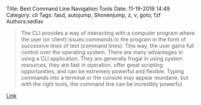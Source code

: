 Title:  Best Command Line Navigation Tools
Date: 11-19-2016 14:49
Category: cli
Tags: fasd, autojump, Shonenjump, z, v, goto, fzf
Authors:sedlav

> The CLI provides a way of interacting with a computer program where the user (or client) issues commands to the program in the form of successive lines of text (command lines). This way, the user gains full control over the operating system. There are many advantages in using a CLI application. They are generally frugal in using system resources, they are fast in operation, offer great scripting opportunities, and can be extremely powerful and flexible. Typing commands into a terminal or the console may appear mundane, but with the right tools, the command line can be incredibly powerful. 

[Link](http://www.linuxlinks.com/article/20160522043330144/NavigationTools.html)
